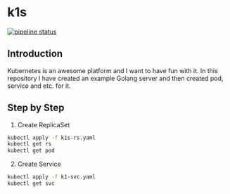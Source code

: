 # k1s
[![pipeline status](https://gitlab.com/1995parham/k1s/badges/master/pipeline.svg?style=flat-square)](https://gitlab.com/1995parham/k1s/commits/master)

## Introduction
Kubernetes is an awesome platform and I want to have fun with it.
In this repository I have created an example Golang server and then created pod, service and etc. for it.

## Step by Step
1. Create ReplicaSet

```sh
kubectl apply -f k1s-rs.yaml
kubectl get rs
kubectl get pod
```

2. Create Service

```sh
kubectl apply -f k1-svc.yaml
kubectl get svc
```
